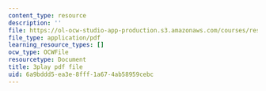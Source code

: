 ```yaml
---
content_type: resource
description: ''
file: https://ol-ocw-studio-app-production.s3.amazonaws.com/courses/res-18-009-learn-differential-equations-up-close-with-gilbert-strang-and-cleve-moler-fall-2015/6a9bddd5ea3e8fff1a674ab58959cebc_iVlHPDER0FA.pdf
file_type: application/pdf
learning_resource_types: []
ocw_type: OCWFile
resourcetype: Document
title: 3play pdf file
uid: 6a9bddd5-ea3e-8fff-1a67-4ab58959cebc
---
```

